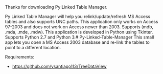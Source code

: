 Thanks for downloading Py Linked Table Manager.

Py Linked Table Manager will help you relink/update/refresh MS Access tables
and also supports UNC paths. This application only works on Access 97-2003
and does not work on Access newer than 2003. Supports (mdb, .mda, .mde, .mdw).
This application is developed in Python using Tkinter. Supports Python 2.7 and Python 3.# Py-Linked-Table-Manager
This small app lets you open a MS Access 2003 database and re-link the tables to point to a different location.

Requirements:
 * https://github.com/vsantiago113/TreeDataView